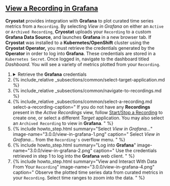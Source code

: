 ## [View a Recording in Grafana](#view-a-recording-in-grafana)
**Cryostat** provides integration with **Grafana** to plot curated time series
metrics from a `Recording`. By selecting _View in Grafana_ on either an
`Active` or `Archived Recording`, **Cryostat** uploads your `Recording` to
a custom **Grafana Data Source**, and launches **Grafana** in a new browser
tab. If **Cryostat** was installed to a **Kubernetes/OpenShift** cluster using the
**Cryostat Operator,** you must retrieve the credentials generated
by the **Operator** in order to log into **Grafana**. These credentials are stored
in a `Kubernetes Secret`. Once logged in, navigate to the dashboard titled
_Dashboard_. You will see a variety of metrics plotted from your `Recording`.

<ol>
  <li>
    <details>
      <summary>Retrieve the <b>Grafana</b> credentials</summary>
      <figure>
        {% highlight bash %}
CRYOSTAT_NAME=$(kubectl get cryostat -o jsonpath='{$.items[0].metadata.name}')
# Username
kubectl get secret ${CRYOSTAT_NAME}-grafana-basic -o jsonpath='{$.data.GF_SECURITY_ADMIN_USER}' | base64 -d
# Password
kubectl get secret ${CRYOSTAT_NAME}-grafana-basic -o jsonpath='{$.data.GF_SECURITY_ADMIN_PASSWORD}' | base64 -d
        {% endhighlight %}
        <figcaption>
          If you installed <b>Cryostat</b> into <b>Kubernetes</b> or <b>OpenShift</b> using the
          <b>Cryostat Operator</b>, use <code>kubectl</code> or <code>oc</code> to get the
          generated username and password for <b>Grafana</b> and save them for later.
        </figcaption>
      </figure>
    </details>
  </li>
  <li>
    {% include_relative _subsections/common/select-target-application.md %}
  </li>
  <li>
    {% include_relative _subsections/common/navigate-to-recordings.md %}
  </li>
  <li>
    {% include_relative _subsections/common/select-a-recording.md
      select-a-recording-caption="
        If you do not have any <b>Recordings</b> present in the <i>Active Recordings</i>
        view, follow
        <a href='#startstop-a-recording'>Start/Stop a Recording</a>
        to create one, or select a different <i>Target</i> application.
        You may also select an <code>Archived Recording</code> to view in <b>Grafana</b>.
      "
    %}
  </li>
  <li>
    {% include howto_step.html
      summary="Select <i>View in Grafana...</i>"
      image-name="3.0.0/view-in-grafana-1.png"
      caption="
        Select <i>View in Grafana...</i> from the <code>Recording's</code> overflow
        menu.
      "
    %}
  </li>
  <li>
    {% include howto_step.html
      summary="Log into <b>Grafana</b>"
      image-name="3.0.0/view-in-grafana-2.png"
      caption="
        Use the credentials retrieved in step 1 to log into the <b>Grafana</b>
        web client.
      "
    %}
  </li>
  <li>
    {% include howto_step.html
      summary="View and Interact With Data From Your <code>Recording</code>"
      image-name="3.0.0/view-in-grafana-4.png"
      caption="
        Observe the plotted time series data from curated metrics in your
        <code>Recording</code>. Select time ranges to zoom into the data.
      "
    %}
  </li>
</ol>
